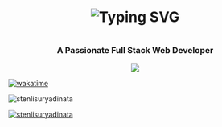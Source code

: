 

<h1 align="center" <a href="https://git.io/typing-svg"><img src="https://readme-typing-svg.herokuapp.com?font=Rubik+Distressed&size=31&pause=1000&color=0096FF&center=true&vCenter=true&width=435&lines=.....💫+🪐+Hi......+I+am+Marvellous💫+🪐+....." alt="Typing SVG" /></a> <h1/>
<h3 align="center">A Passionate Full Stack Web Developer</h3>

<p align="center"><img src="https://media.giphy.com/media/4rZA5D22301iMgrUNd/giphy.gif"></p>


<a href="https://wakatime.com/badge/user/018b124a-ced9-441a-809d-e2bbb2c98617/project/018b1250-6b35-4609-a573-6089c883c841"><img src="https://wakatime.com/badge/user/018b124a-ced9-441a-809d-e2bbb2c98617/project/018b1250-6b35-4609-a573-6089c883c841.svg" alt="wakatime"></a>


<p align="left"> <img src="https://komarev.com/ghpvc/?username=stenlisuryadinata&label=Profile%20views&color=0e75b6&style=flat" alt="stenlisuryadinata" /> </p>

<p align="left"> <a href="https://github.com/ryo-ma/github-profile-trophy"><img src="https://github-profile-trophy.vercel.app/?username=stenlisuryadinata" alt="stenlisuryadinata" /></a> </p>

<!--
**stenlisuryadinata/stenlisuryadinata** is a ✨ _special_ ✨ repository because its `README.md` (this file) appears on your GitHub profile.

Here are some ideas to get you started:

- 🔭 I’m currently working on ...
- 🌱 I’m currently learning ...
- 👯 I’m looking to collaborate on ...
- 🤔 I’m looking for help with ...
- 💬 Ask me about ...
- 📫 How to reach me: ...
- 😄 Pronouns: ...
- ⚡ Fun fact: ...
-->

